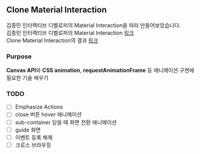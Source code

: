 ## Clone Material Interaction

김종민 인터랙티브 디벨로퍼의 Material Interaction을 따라 만들어보았습니다.   
김종민 인터랙티브 디벨로퍼의 Material Interaction [링크](https://material.cmiscm.com/)   
Clone Material Interaction의 결과 [링크](https://aromahyang.github.io/clone-material-interaction/)

### Purpose
**Canvas API**와 **CSS animation**, **requestAnimationFrame** 등 애니메이션 구현에 필요한 기술 배우기

### TODO

- [ ] Emphasize Actions
- [ ] close 버튼 hover 애니메이션
- [ ] sub-container 닫을 때 화면 전환 애니메이션
- [ ] guide 화면
- [ ] 이벤트 등록 해제
- [ ] 크로스 브라우징
